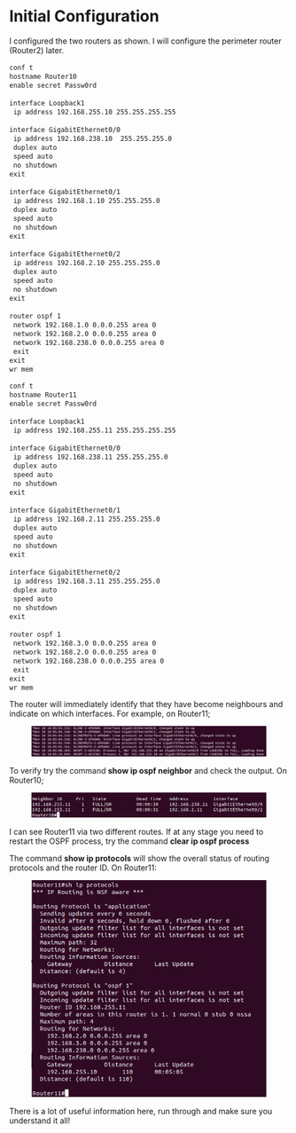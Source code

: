 # Initial Configuration

I configured the two routers as shown. I will configure the perimeter router (Router2) later.

```
conf t
hostname Router10
enable secret Passw0rd

interface Loopback1
 ip address 192.168.255.10 255.255.255.255

interface GigabitEthernet0/0
 ip address 192.168.238.10  255.255.255.0
 duplex auto
 speed auto
 no shutdown
exit
 
interface GigabitEthernet0/1
 ip address 192.168.1.10 255.255.255.0
 duplex auto
 speed auto
 no shutdown
exit
 
interface GigabitEthernet0/2
 ip address 192.168.2.10 255.255.255.0
 duplex auto
 speed auto
 no shutdown
exit

router ospf 1
 network 192.168.1.0 0.0.0.255 area 0
 network 192.168.2.0 0.0.0.255 area 0
 network 192.168.238.0 0.0.0.255 area 0
 exit
exit
wr mem

```

```
conf t
hostname Router11
enable secret Passw0rd

interface Loopback1
 ip address 192.168.255.11 255.255.255.255

interface GigabitEthernet0/0
 ip address 192.168.238.11 255.255.255.0
 duplex auto
 speed auto
 no shutdown
exit
 
interface GigabitEthernet0/1
 ip address 192.168.2.11 255.255.255.0
 duplex auto
 speed auto
 no shutdown
exit
 
interface GigabitEthernet0/2
 ip address 192.168.3.11 255.255.255.0
 duplex auto
 speed auto
 no shutdown
exit

router ospf 1
 network 192.168.3.0 0.0.0.255 area 0
 network 192.168.2.0 0.0.0.255 area 0
 network 192.168.238.0 0.0.0.255 area 0
 exit
exit
wr mem
```

The router will immediately identify that they have become neighbours and indicate on which interfaces. For example, on Router11;

<figure><img src="../../.gitbook/assets/image (3).png" alt=""><figcaption></figcaption></figure>

To verify try the command **show ip ospf neighbor** and check the output. On Router10;

<figure><img src="../../.gitbook/assets/image (4).png" alt=""><figcaption></figcaption></figure>

I can see Router11 via two different routes. If at any stage you need to restart the OSPF process, try the command **clear ip ospf process**

The command **show ip protocols** will show the overall status of routing protocols and the router ID. On Router11:

<figure><img src="../../.gitbook/assets/image (5).png" alt=""><figcaption></figcaption></figure>

There is a lot of useful information here, run through and make sure you understand it all!
